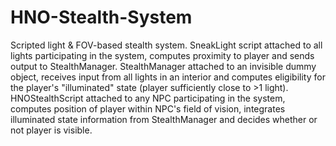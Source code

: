 # HNO-Stealth-System
Scripted light &amp; FOV-based stealth system. SneakLight script attached to all lights participating in the system, computes proximity to player and sends output to StealthManager. StealthManager attached to an invisible dummy object, receives input from all lights in an interior and computes eligibility for the player's "illuminated" state (player sufficiently close to >1 light). HNOStealthScript attached to any NPC participating in the system, computes position of player within NPC's field of vision, integrates illuminated state information from StealthManager and decides whether or not player is visible. 
